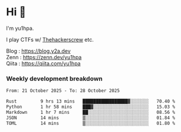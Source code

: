 # Hi 👋

I'm yu1hpa.

I play CTFs w/ [Thehackerscrew](https://www.thehackerscrew.team/) etc.

Blog : https://blog.y2a.dev  
Zenn : https://zenn.dev/yu1hpa  
Qiita : https://qiita.com/yu1hpa  

### Weekly development breakdown

<!--START_SECTION:waka-->

```txt
From: 21 October 2025 - To: 28 October 2025

Rust         9 hrs 13 mins   █████████████████▓░░░░░░░   70.40 %
Python       1 hr 58 mins    ███▓░░░░░░░░░░░░░░░░░░░░░   15.03 %
Markdown     1 hr 7 mins     ██░░░░░░░░░░░░░░░░░░░░░░░   08.56 %
JSON         14 mins         ▒░░░░░░░░░░░░░░░░░░░░░░░░   01.84 %
TOML         14 mins         ▒░░░░░░░░░░░░░░░░░░░░░░░░   01.80 %
```

<!--END_SECTION:waka-->

